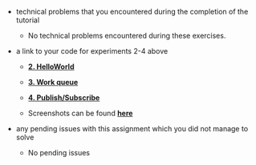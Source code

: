 * technical problems that you encountered during the completion of the tutorial
    - No technical problems encountered during these exercises.

* a link to your code for experiments 2-4 above
    - [**2. HelloWorld**](https://github.com/Severinzz/DAT250/tree/exp7/exp7/HelloWorld)
    - [**3. Work queue**](https://github.com/Severinzz/DAT250/tree/exp7/exp7/Work%20queue)  
    - [**4. Publish/Subscribe**](https://github.com/Severinzz/DAT250/tree/exp7/exp7/Publish-subscribe)
    
    - Screenshots can be found [**here**](https://github.com/Severinzz/DAT250/tree/exp7/exp7/SC)

* any pending issues with this assignment which you did not manage to solve
    - No pending issues
